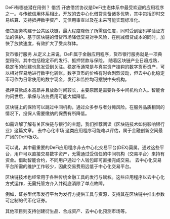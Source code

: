 DeFi有哪些潜在用例？
借贷
开放借贷协议是DeFi生态体系中最受欢迎的应用程序之一。与传统信用体系相比，开放的去中心化借贷具备诸多优势，其中包括即时交易结算、支持抵押数字资产、无信用审查以及在未来可能实现标准化。

借贷服务构建于公共区块链，最大程度降低了所需信任度，同时受到密码学验证方法的保护。基于区块链的借贷市场降低交易对手风险，在削减借贷成本的同时，加快了放款速度，有效扩大了受众群体。

货币银行服务
从定义上来说，DeFi属于金融应用程序，货币银行服务就是一项典型用例。其中包括稳定币的发行、抵押贷款与保险。
随着区块链产业日趋成熟，稳定币的创建也愈发受到关注。稳定币通常是与真实资产挂钩的数字货币资产，可以相对容易地进行数字化转账。数字货币的价格有时会剧烈波动，但去中心化稳定币可作为日常使用的数字现金，发行和监控均可摆脱中央机构。

抵押贷款成本高昂并且放款时间较长，主要原因是需要许多中间机构介入。智能合约问世后，承保与法务费用可能大幅降低。

区块链上的保险可以跳过中间机构，通过众多参与者分摊风险。在服务品质相同的情况下，投保人需要缴纳的保费有所降低。

如需详解了解有关区块链与银行的主题，我们推荐阅读《区块链技术如何影响银行业》这篇文章。
去中心化市场
这类应用程序可能难以评估，属于金融创新空间最广阔的DeFi板块。

可以说，其中最重要的DeFi应用程序非去中心化交易平台(DEX)莫属。通过这些平台，用户可以直接交易数字资产，无需通过受信任的中间机构（交易平台）来持有资金。借助智能合约，不同用户通过个人钱包即可直接完成交易。
去中心化交易平台所需的维护工作较少，因此交易费用远低于中心化交易平台。

区块链技术也经常用于各种传统金融工具的发行与赋权。这些应用程序以去中心化方式运作，无需托管方介入并彻底消除了单点故障。

例如，证券型代币发行平台为发行方提供工具与资源，支持其在区块链中推出参数可定制的代币化证券。

其他项目则支持创建衍生品、合成资产、去中心化预测市场等。

